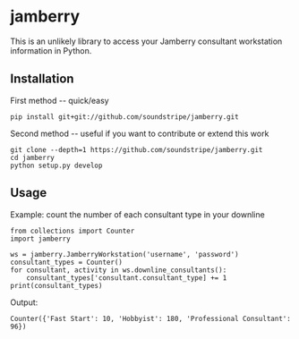 # jamberry

This is an unlikely library to access your Jamberry consultant
workstation information in Python.

## Installation

First method -- quick/easy

    pip install git+git://github.com/soundstripe/jamberry.git

Second method -- useful if you want to contribute or extend this work

    git clone --depth=1 https://github.com/soundstripe/jamberry.git
    cd jamberry
    python setup.py develop

## Usage

Example: count the number of each consultant type in your downline

    from collections import Counter
    import jamberry

    ws = jamberry.JamberryWorkstation('username', 'password')
    consultant_types = Counter()
    for consultant, activity in ws.downline_consultants():
        consultant_types['consultant.consultant_type] += 1
    print(consultant_types)

Output:

    Counter({'Fast Start': 10, 'Hobbyist': 180, 'Professional Consultant': 96})
